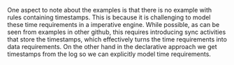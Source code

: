 




One aspect to note about the examples is that there is no example with rules containing timestamps. This is because it is challenging to model these time requirements in a imperative engine. While possible, as can be seen from examples in other github, this requires introducing sync activities that store the timestamps, which effectively turns the time requirements into data requirements. On the other hand in the declarative approach we get timestamps from the log so we can explicitly model time requirements.
